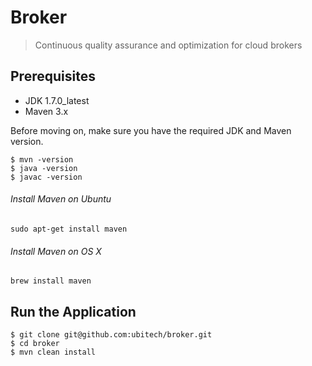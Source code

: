 # Broker
> Continuous quality assurance and optimization for cloud brokers 

## Prerequisites

* JDK 1.7.0_latest
* Maven 3.x

Before moving on, make sure you have the required JDK and Maven version.
 
	$ mvn -version
	$ java -version
	$ javac -version

###### Install Maven on Ubuntu 
	sudo apt-get install maven
	
###### Install Maven on OS X
	brew install maven

## Run the Application

	$ git clone git@github.com:ubitech/broker.git
	$ cd broker
	$ mvn clean install

